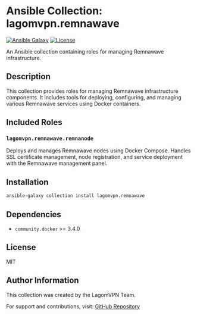 # Ansible Collection: lagomvpn.remnawave

[![Ansible Galaxy](https://img.shields.io/badge/ansible--galaxy-lagomvpn.remnawave-blue.svg)](https://galaxy.ansible.com/lagomvpn/remnawave)
[![License](https://img.shields.io/badge/license-MIT-brightgreen.svg)](LICENSE)

An Ansible collection containing roles for managing Remnawave infrastructure.

## Description

This collection provides roles for managing Remnawave infrastructure components. It includes tools for deploying, configuring, and managing various Remnawave services using Docker containers.

## Included Roles

### `lagomvpn.remnawave.remnanode`

Deploys and manages Remnawave nodes using Docker Compose. Handles SSL certificate management, node registration, and service deployment with the Remnawave management panel.

## Installation

```bash
ansible-galaxy collection install lagomvpn.remnawave
```

## Dependencies

- `community.docker` >= 3.4.0

## License

MIT

## Author Information

This collection was created by the LagomVPN Team.

For support and contributions, visit: [GitHub Repository](https://github.com/Lagom-VPN/ansible-remnawave)
